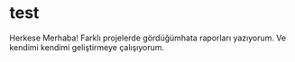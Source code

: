 # test
Herkese Merhaba! Farklı projelerde gördüğümhata raporları yazıyorum. Ve kendimi kendimi geliştirmeye çalışıyorum.
